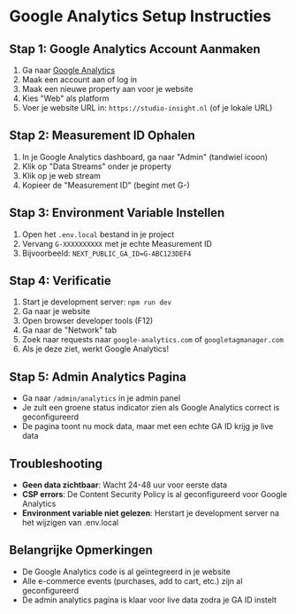 # Google Analytics Setup Instructies

## Stap 1: Google Analytics Account Aanmaken
1. Ga naar [Google Analytics](https://analytics.google.com)
2. Maak een account aan of log in
3. Maak een nieuwe property aan voor je website
4. Kies "Web" als platform
5. Voer je website URL in: `https://studio-insight.nl` (of je lokale URL)

## Stap 2: Measurement ID Ophalen
1. In je Google Analytics dashboard, ga naar "Admin" (tandwiel icoon)
2. Klik op "Data Streams" onder je property
3. Klik op je web stream
4. Kopieer de "Measurement ID" (begint met G-)

## Stap 3: Environment Variable Instellen
1. Open het `.env.local` bestand in je project
2. Vervang `G-XXXXXXXXXX` met je echte Measurement ID
3. Bijvoorbeeld: `NEXT_PUBLIC_GA_ID=G-ABC123DEF4`

## Stap 4: Verificatie
1. Start je development server: `npm run dev`
2. Ga naar je website
3. Open browser developer tools (F12)
4. Ga naar de "Network" tab
5. Zoek naar requests naar `google-analytics.com` of `googletagmanager.com`
6. Als je deze ziet, werkt Google Analytics!

## Stap 5: Admin Analytics Pagina
- Ga naar `/admin/analytics` in je admin panel
- Je zult een groene status indicator zien als Google Analytics correct is geconfigureerd
- De pagina toont nu mock data, maar met een echte GA ID krijg je live data

## Troubleshooting
- **Geen data zichtbaar**: Wacht 24-48 uur voor eerste data
- **CSP errors**: De Content Security Policy is al geconfigureerd voor Google Analytics
- **Environment variable niet gelezen**: Herstart je development server na het wijzigen van .env.local

## Belangrijke Opmerkingen
- De Google Analytics code is al geïntegreerd in je website
- Alle e-commerce events (purchases, add to cart, etc.) zijn al geconfigureerd
- De admin analytics pagina is klaar voor live data zodra je GA ID instelt
